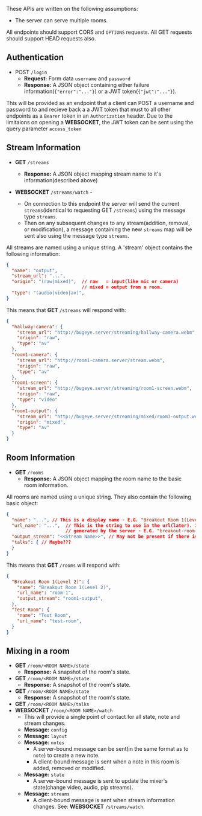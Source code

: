 These APIs are written on the following assumptions:
 - The server can serve multiple rooms.


All endpoints should support CORS and `OPTIONS` requests. All GET requests
should support HEAD requests also.



Authentication
--------------

- POST `/login`
  - **Request:** Form data `username` and `password`
  - **Response:** A JSON object containing either failure information(`{"error":"..."}`) or a JWT token(`{"jwt":"..."}`).

This will be provided as an endpoint that a client can POST a username and
password to and recieve back a a JWT token that must to all other endpoints
as a `Bearer` token in an `Authorization` header. Due to the limitaions on opening a **WEBSOCKET**, the JWT token can be sent using the query parameter `access_token`

Stream Information
------------------

 - **GET** `/streams`
   - **Response:** A JSON object mapping stream name to it's information(described above)

 - **WEBSOCKET** `/streams/watch` -
   - On connection to this endpoint the server will send the current `streams`(identical to requesting GET `/streams`) using the message type `streams`.
   - Then on any subsequent changes to any stream(addition, removal, or modification), a message containing the new `streams` map will be sent also using the message type `streams`.

All streams are named using a unique string. A 'stream' object contains the following information:
```json
{
  "name": "output",
  "stream_url": "...",
  "origin": "(raw|mixed)",  // raw   = input(like mic or camera)
                            // mixed = output from a room.
  "type": "(audio|video|av)",
}
```

This means that **GET** `/streams` will respond with:
```json
{
  "hallway-camera": {
    "stream_url": "http://bugeye.server/streaming/hallway-camera.webm",
    "origin": "raw",
    "type": "av"
  },
  "room1-camera": {
    "stream_url": "http://room1-camera.server/stream.webm",
    "origin": "raw",
    "type": "av"
  },
  "room1-screen": {
    "stream_url": "http://bugeye.server/streaming/room1-screen.webm",
    "origin": "raw",
    "type": "video"
  },
  "room1-output": {
    "stream_url": "http://bugeye.server/streaming/mixed/room1-output.webm",
    "origin": "mixed",
    "type": "av"
  }
}
```

Room Information
----------------

 - **GET** `/rooms`
   - **Response:** A JSON object mapping the room name to the basic room information.

All rooms are named using a unique string. They also contain the following basic object:
```json
{
  "name": "...", // This is a display name - E.G. "Breakout Room 1(Level 2)".
  "url_name": "...",  // This is the string to use in the url(later). It is
                      // generated by the server - E.G. "breakout-room-1"
  "output_stream": "<<Stream Name>>", // May not be present if there is no output.
  "talks": { // Maybe???
  }
}
```

This means that **GET** `/rooms` will respond with:

```json
{
  "Breakout Room 1(Level 2)": {
    "name": "Breakout Room 1(Level 2)",
    "url_name": "room-1",
    "output_stream": "room1-output",
  },
  "Test Room": {
    "name": "Test Room",
    "url_name": "test-room",
  }
}
```

Mixing in a room
----------------

 - **GET** `/room/<ROOM NAME>/state`
   - **Response:** A snapshot of the room's state.
 - **GET** `/room/<ROOM NAME>/state`
   - **Response:** A snapshot of the room's state.
 - **GET** `/room/<ROOM NAME>/state`
   - **Response:** A snapshot of the room's state.
 - **GET** `/room/<ROOM NAME>/talks`
 - **WEBSOCKET** `/room/<ROOM NAME>/watch`
   - This will provide a single point of contact for all state, note and stream changes.
   - **Message:** `config`
   - **Message:** `layout`
   - **Message:** `notes`
     - A server-bound message can be sent(in the same format as to `note`) to create a new note.
     - A client-bound message is sent when a note in this room is added, removed or modified.
   - **Message:** `state`
     - A server-bound message is sent to update the mixer's state(change video, audio, pip streams).
   - **Message:** `streams`
     - A client-bound message is sent when stream information changes. See: **WEBSOCKET** `/streams/watch`.
